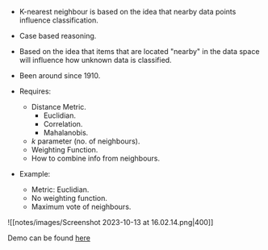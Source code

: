 - K-nearest neighbour is based on the idea that nearby data points influence classification.
- Case based reasoning.
- Based on the idea that items that are located "nearby" in the data space will influence how unknown data is classified.
- Been around since 1910.
- Requires:
    - Distance Metric.
        - Euclidian.
        - Correlation.
        - Mahalanobis.
    - $k$ parameter (no. of neighbours).
    - Weighting Function.
    - How to combine info from neighbours.

- Example:
    - Metric: Euclidian.
    - No weighting function.
    - Maximum vote of neighbours.

![[notes/images/Screenshot 2023-10-13 at 16.02.14.png|400]]

Demo can be found [here](http://vision.stanford.edu/teaching/cs231n-demos/knn/)